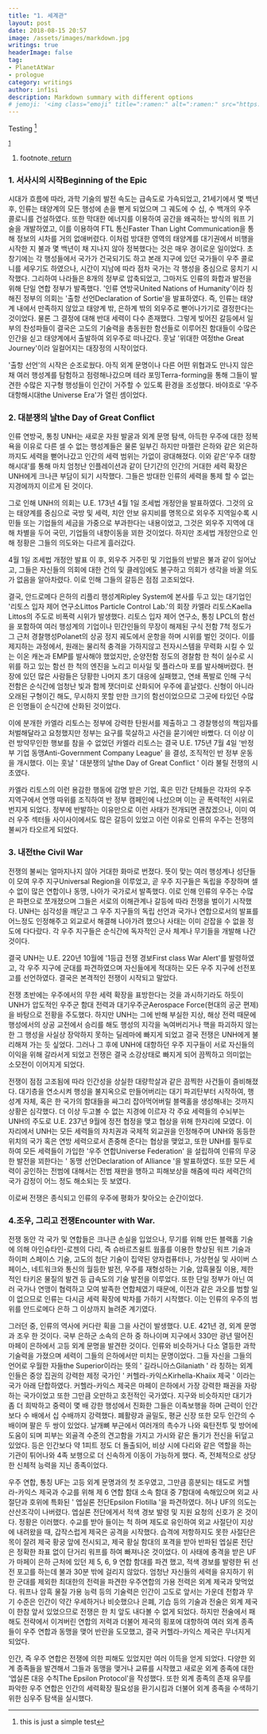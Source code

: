 ```yaml
---
title: "1. 세계관"
layout: post
date: 2018-08-15 20:57
image: /assets/images/markdown.jpg
writings: true
headerImage: false
tag:
- PlanetAtWar
- prologue
category: writings
author: inf1si
description: Markdown summary with different options
# jemoji: '<img class="emoji" title=":ramen:" alt=":ramen:" src="https://assets.github.com/images/icons/emoji/unicode/1f35c.png" height="20" width="20" align="absmiddle">'
---
```


Testing [^1]
[^1]: this is just a simple test
<sup id="fnref:1">
    <a href="#fn:1" rel="footnote">1</a>
</sup>
<div class="footnotes"><ol>
    <li class="footnote" id="fn:1">
        <p>footnote.<a href="#fnref:1" title="return to article"> return</a><p>
    </li>
</ol></div>

### 1. 서사시의 시작Beginning of the Epic
<div>
    <p>
 시대가 흐름에 따라, 과학 기술의 발전 속도는 급속도로 가속되었고, 21세기에서 몇 백년 후, 인류는 태양계의 모든 행성에 손을 뻗게 되었으며 그 궤도에 수 십, 수 백개의 우주 콜로니를 건설하였다. 또한 막대한 에너지를 이용하여 공간을 왜곡하는 방식의 워프 기술을 개발하였고, 이를 이용하여 FTL 통신Faster Than Light Communication을 통해 정보의 시차를 거의 없애버렸다. 이처럼 방대한 영역의 태양계를 대기권에서 비행을 시작한 지 불과 몇 백년이 채 지나지 않아 정복했다는 것은 매우 경이로운 일이었다. 초창기에는 각 행성들에서 국가가 건국되기도 하고 본래 지구에 있던 국가들이 우주 콜로니를 세우기도 하였으나, 시간이 지남에 따라 점차 국가는 각 행성을 중심으로 뭉치기 시작했다. 그리하여 나라들은 8개의 정부로 압축되었고, 그마저도 인류의 화합과 발전을 위해 단일 연합 정부가 발족했다. '인류 연방국United Nations of Humanity'이라 칭해진 정부의 의회는 '출항 선언Declaration of Sortie'을 발표하였다. 즉, 인류는 태양계 내에서 만족하지 않았고 태양계 밖, 은하계 밖의 외우주로 뻗어나가기로 결정한다는 것이었다. 물론 그 결정에 대해 반대 세력이 다수 존재했다. 그렇게 빚어진 갈등에서 일부의 찬성파들이 결국은 고도의 기술력을 총동원한 함선들로 이루어진 함대들이 수많은 인간을 싣고 태양계에서 출발하여 외우주로 떠나갔다. 훗날 '위대한 여정the Great Journey'이라 일컬어지는 대장정의 시작이었다.
    </p>
    <p>
 '출항 선언'의 시작은 순조로웠다. 아직 외계 문명이나 다른 어떤 위협과도 만나지 않은 채 여러 행성계를 탐험하고 점령해나갔으며 테라 포밍Terra-forming을 통해 그들이 발견한 수많은 지구형 행성들이 인간이 거주할 수 있도록 환경을 조성했다. 바야흐로 '우주 대항해시대the Universe Era'가 열린 셈이었다.
    </p>
</div>

### 2. 대분쟁의 날the Day of Great Conflict
<div>
    <p>
 인류 연방국, 통칭 UNH는 새로운 자원 발굴과 외계 문명 탐색, 아득한 우주에 대한 정복욕을 이유로 다른 셀 수 없는 행성계들은 물론 일부긴 하지만 마젤란 은하와 같은 외은하까지도 세력을 뻗어나갔고 인간의 세력 범위는 가없이 광대해졌다. 이와 같은'우주 대항해시대'를 통해 마치 엄청난 인플레이션과 같이 단기간의 인간의 거대한 세력 확장은 UNH에게 크나큰 부담이 되기 시작했다. 그들은 방대한 인류의 세력을 통제 할 수 없는 지경에까지 이르게 된 것이다.
    </p>
    <p>
 그로 인해 UNH의 의회는  U.E. 173년 4월 1일 조세법 개정안을 발표하였다. 그것의 요는 태양계를 중심으로 국방 및 세력, 치안 안보 유지비를 명목으로 외우주 지역일수록 시민들 또는 기업들의 세금을 가중으로 부과한다는 내용이었고, 그것은 외우주 지역에 대해 차별을 두어 국민, 기업들의 내향이동을 꾀한 것이었다. 하지만 조세법 개정안으로 인해 정황은 그들의 의도와는 다르게 흘러갔다.
    </p>
    <p>
 4월 1일 조세법 개정안 발표 이 후, 외우주 거주민 및 기업들의 반발은 불과 같이 일어났고, 그들은 자신들의 의회에 대한 건의 및 클레임에도 불구하고 의회가 생각을 바꿀 의도가 없음을 알아차렸다. 이로 인해 그들의 갈등은 점점 고조되었다.
    </p>
    <p>
 결국, 안드로메다 은하의 리플리 행성계Ripley System에 본사를 두고 있는 대기업인 '리토스 입자 제어 연구소Littos Particle Control Lab.'의 회장 카엘라 리토스Kaella Littos의 주도로 비폭력 시위가 발생했다. 리토스 입자 제어 연구소, 통칭 LPCL의 함선을 포함하여 여러 행성계의 기업이나 민간인들의 무장이 해제된 구식 전함 7척 정도가 그 근처 경찰행성Polanet의 상공 정지 궤도에서 운항을 하며 시위를 벌인 것이다. 이를 제지하는 과정에서, 원래는 물리적 충격을 가하지않고 전자시스템을 무력화 시킬 수 있는 이온 캐논과 EMP를 발사해야 했었지만, 순양전함 정도의 경찰함 한 척이 실수로 시위를 하고 있는 함선 한 척의 엔진을 노리고 미사일 및 플라스마 포를 발사해버렸다. 현장에 있던 많은 사람들은 당황한 나머지 초기 대응에 실패했고, 연쇄 폭발로 인해 구식 전함은 순식간에 엄청난 빛과 함께 잿더미로 산화되어 우주에 흩날렸다. 신형이 아니라 오래된 구형이긴 해도, 무시하지 못할 만한 크기의 함선이었으므로 그곳에 타있던 수많은 인명들이 순식간에 산화된 것이었다.
    </p>
    <p>
 이에 분개한 카엘라 리토스는 정부에 강력한 탄원서를 제출하고 그 경찰행성의 책임자를 처벌해달라고 요청했지만 정부는 요구를 묵살하고 사건을 묻기에만 바빴다. 더 이상 이런 방약무인한 행보를 참을 수 없었던 카엘라 리토스는 결국 U.E. 175년 7월 4일 '반정부 기업 동맹Anti-Government Company League' 을 결성, 조직적인 반 정부 운동을 개시했다. 이는 훗날 ' 대분쟁의 날the Day of Great Conflict ' 이라 불릴 전쟁의 시초였다.
    </p>
    <p>
 카엘라 리토스의 이런 용감한 행동에 감명 받은 기업, 혹은 민간 단체들은 각자의 우주 지역구에서 연맹 따위를 조직하여 반 정부 캠페인에 나섰으며 이는 곧 폭력적인 시위로 번지게 되었다. 정부에 반발하는 이유만으로 이런 사태가 전개되면 괜찮겠으나, 이미 여러 우주 섹터들 사이사이에서도 많은 갈등이 있었고 이런 이유로 인류의 우주는 전쟁의 불씨가 타오르게 되었다.
    </p>
</div>
 


### 3. 내전the Civil War

<div>
    <p>
 전쟁의 불씨는 얼마지나지 않아 거대한 화마로 번졌다. 뜻이 맞는 여러 행성계나 성단들이 모여 우주 지구Universal Region을 이루었고, 곧 우주 지구들은 독립을 주장하며 셀 수 없이 많은 연합이나 동맹, 나아가 국가로서 발족했다. 이로 인해 인류의 우주는 수많은 파편으로 쪼개졌으며 그들은 서로의 이해관계나 갈등에 따라 전쟁을 벌이기 시작했다. UNH는 심각성을 깨닫고 그 우주 지구들의 독립 선언과 국가나 연합으로서의 발표를 어느정도 인정해주고 외교로서 해결해 나아가려 했으나 사태는 이미 걷잡을 수 없을 정도에 다다랐다. 각 우주 지구들은 순식간에 독자적인 군사 체계나 무기들을 개발해 나간 것이다.
    </p>
    <p>
 결국 UNH는 U.E. 220년 10월에 '1등급 전쟁 경보First class War Alert'를 발령하였고, 각 우주 지구에 군대를 파견하였으며 자신들에게 적대하는 모든 우주 지구에 선전포고를 선언하였다. 결국은 본격적인 전쟁이 시작되고 말았다.
    </p>
    <p>
 전쟁 초반에는 우주에서의 무한 세력 확장을 표방한다는 것을 과시하기라도 하듯이 UNH가 압도적인 우주군 함대 전력과 대기우주군Aerospace Force(현대의 공군 편제)을 바탕으로 전황을 주도했다. 하지만 UNH는 그에 반해 부실한 지상, 해상 전력 때문에 행성에서의 상공 교전에서 승리를 해도 행성의 지각을 녹여버리거나 핵을 파괴하지 않는 한 그 행성을 사실상 장악하지 못하는 딜레마에 빠지게 되었고 결국 전쟁은 UNH에게 불리해져 가는 듯 싶었다. 그러나 그 후에 UNH에 대항하던 우주 지구들이 서로 자신들의 이익을 위해 갈라서게 되었고 전쟁은 결국 소강상태로 빠지게 되어 끔찍하고 의미없는 소모전이 이어지게 되었다.
    </p>
    <p>
 전쟁이 점점 고조됨에 따라 인간성을 상실한 대량학살과 같은 끔찍한 사건들이 즐비해졌다. 대기층을 연소시켜 행성을 불지옥으로 만들어버리는 대기 파괴탄부터 시작하여, 행성계 자체, 혹은 한 국가의 함대들을 싸그리 잡아먹어버릴 블랙홀을 생성해내는 것까지 상황은 심각했다. 더 이상 두고볼 수 없는 지경에 이르자 각 주요 세력들의 수뇌부는 UNH의 주도로  U.E. 237년 9월에 정전 협정을 맺고 협상을 위해 한자리에 모였다. 이 자리에서 UNH는 모든 세력들의 자치권과 국제적 외교권을 인정해주며 UNH와 동등한 위치의 국가 혹은 연방 세력으로서 존중해 준다는 협상을 맺었고, 또한 UNH를 필두로 하여 모든 세력들이 가입한 '우주 연합Universe Federation' 을 설립하여 인류의 무궁한 발전을 꾀한다는 ' 동맹 선언Declaration of Alliance '을 발표하였다. 또한 모든 세력이 공인하는 전범에 대해서는 전범 재판을 행하고 피해보상을 해줌에 따라 세력간의 국가 감정이 어느 정도 해소되는 듯 보였다.
    </p>
    <p>
 이로써 전쟁은 종식되고 인류의 우주에 평화가 찾아오는 순간이었다.
    </p>
</div>


### 4.조우, 그리고 전쟁Encounter with War.

<div>
    <p>
 전쟁 동안 각 국가 및 연합들은 크나큰 손실을 입었으나, 무기를 위해 만든 블랙홀 기술에 의해 아인슈타인-로젠의 다리, 즉 슈바르츠쉴트 웜홀를 이용한 향상된 워프 기술과 하이퍼 스페이스 기술, 고도의 첨단 기술이 집약된 양자컴퓨터나, 가상현실 및 사이버 스페이스, 네트워크와 통신의 월등한 발전, 우주를 재형성하는 기술, 암흑물질 이용, 제한적인 타키온 물질의 발견 등 급속도의 기술 발전을 이루었다. 또한 단일 정부가 아닌 여러 국가나 연맹이 협력하고 모여 발족한 연합체였기 때문에, 이전과 같은 과오를 범할 일이 없으므로 인류는 다시금 세력 확장에 박차를 가하기 시작했다. 이는 인류의 우주의 범위를 안드로메다 은하 그 이상까지 늘려준 계기였다.
    </p>
    <p>
 그러던 중, 인류의 역사에 커다란 획을 그을 사건이 발생했다. U.E. 421년 경, 외계 문명과 조우 한 것이다. 국부 은하군 소속의 은하 중 하나이며 지구에서 330만 광년 떨어진 마페이 은하에서 고등 외계 문명을 발견한 것이다. 인류와 비슷하거나 다소 열등한 과학 기술력을 가졌으며 세력이 그들의 은하에서만 미치는 문명이었다. 그들 자신을 그들의 언어로 우월한 자들the Superior이라는 뜻의 ' 길라니아스Gilaniath ' 라 칭하는 외계인들은 중앙 집권의 강력한 제정 국가인 ' 커헬라-카익스Kirhella-Khaiix 제국 ' 이라는 국가 아래 단합하였다. 커헬라-카익스 제국은 마페이 은하에서 가장 강력한 패권을 자랑하는 국가이었고 또한 그만큼 오만하고 호전적인 국가였다. 지구와 비슷하지만 대기가 좀 더 희박하고 중력이 몇 배 강한 행성에서 진화한 그들은 이족보행을 하며 근력이 인간보다 수 배에서 십 수배까지 강력했다. 폐활량과 골밀도, 평균 신장 또한 모두 인간의 수 배이며 팔은 두 쌍이 있었다. 날개뼈 부근에서 여러개의 촉수가 나와 육탄전투 및 방어에 도움이 되며 피부는 외골격 수준의 견고함을 가지고 가시와 같은 돌기가 전신을 뒤덮고 있었다. 등은 인간보다 약 1피트 정도 더 돌출되어, 비상 시에 다리와 같은 역할을 하는 기관이 튀어나와 4족 보행으로 더 신속하게 이동이 가능하게 했다. 즉, 전체적으로 상당한 신체적 능력을 지닌 종족이었다.
    </p>
    <p>
 우주 연합, 통칭 UF는 고등 외계 문명과의 첫 조우였고, 그만큼 흥분되는 태도로 커헬라-카익스 제국과 수교를 위해 제 6 연합 함대 소속 함대 중 7함대에 속해있으며 외교 사절단과 호위에 특화된 ' 엡실론 전단Epsilon Flotilla '을 파견하였다. 허나 UF의 의도는 산산조각이 나버렸다. 엡실론 전단에게서 적색 경보 발령 및 지원 요청의 신호가 온 것이다. 정황은 이러했다. 수교를 받아 들이는 척 하며 제도로 유인하여 외교 사절단이 지상에 내려왔을 때, 갑작스럽게 제국은 공격을 시작했다. 습격에 저항하지도 못한 사절단은 목이 잘려 제국 황궁 앞에 전시되고, 제국 황실 함대의 포격을 받아 반파된 엡실론 전단은 정확한 좌표 없이 단거리 워프를 하여 빠져나온 것이었다. 이 사태에 충격을 받은 UF가 마페이 은하 근처에 있던 제 5, 6, 9 연합 함대를 파견 했고, 적색 경보를 발령한 뒤 선전 포고를 하는데 불과 30분 밖에 걸리지 않았다. 엄청난 자신들의 세력을 유지하기 위한 군대를 제외한 최대한의 전력을 파견한 우주연합의 가용 전력은 외계 제국과 맞먹었다. 워프나 암흑 물질 가용 능력 등의 기술력은 인간이 고도로 앞서는 가운데 전함과 무기 수준은 인간이 약간 우세하거나 비슷했으나 은폐, 기습 등의 기술과 전술은 외계 제국이 한참 앞서 있었으므로 전쟁은 한 치 앞도 내다볼 수 없게 되었다. 하지만 전술에서 패해도 전략에서 이겨버린 연합의 저력과 더불어 제국의 횡포에 대항하여 여러 외계 종족들이 우주 연합과 동맹을 맺어 반란을 도모했고, 결국 커헬라-카익스 제국은 무너지게 되었다. 
    </p>
    <p>
 인간, 즉 우주 연합은 전쟁에 의한 피해도 있었지만 여러 이득을 얻게 되었다. 다양한 외계 종족들을 발견해서 그들과 동맹을 맺거나 교류를 시작했고 새로운 외계 종족에 대한 ‘엡실론 대응 수칙The Epsilon Protocol'을 작성했다. 또한 외계 종족의 존재 유무를 파악한 우주 연합은 인간의 세력확장 필요성을 환기시킴과 더불어 외계 종족을 수색하기 위한 심우주 탐색을 실시했다.
    </p>
</div>

